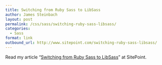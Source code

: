 ```yaml
---
title: Switching from Ruby Sass to LibSass
author: James Steinbach
layout: post
permalink: /css/sass/switching-ruby-sass-libsass/
categories:
  - Sass
format: link
outbound_url: http://www.sitepoint.com/switching-ruby-sass-libsass/
---
```

Read my article &#8220;<a title="Switching from Ruby Sass to LibSass" href="http://www.sitepoint.com/switching-ruby-sass-libsass/" target="_blank">Switching from Ruby Sass to LibSass</a>&#8221; at SitePoint.